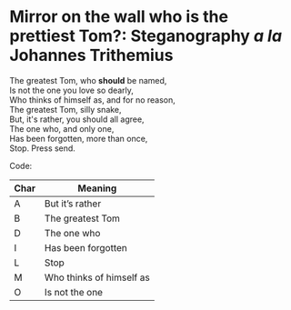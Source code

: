 # Mirror on the wall who is the prettiest Tom?: Steganography *a la* Johannes Trithemius

The greatest Tom, who **should** be named,<br>
Is not the one you love so dearly,<br>
Who thinks of himself as, and for no reason,<br>
The greatest Tom, silly snake,<br>
But, it's rather, you should all agree,<br>
The one who, and only one,<br>
Has been forgotten, more than once,<br>
Stop. Press send.<br>


Code:<br>

Char| Meaning
------|------
A| But it’s rather
B| The greatest Tom
D| The one who
I| Has been forgotten
L| Stop
M| Who thinks of himself as
O| Is not the one
